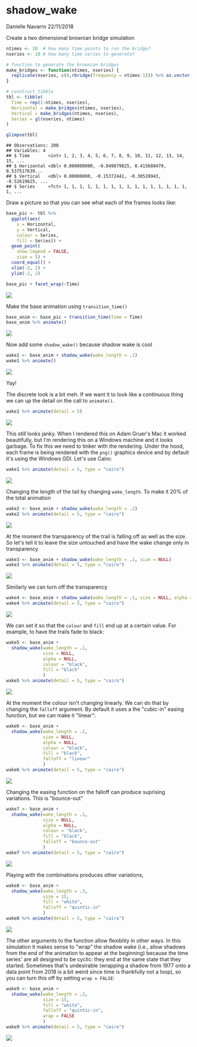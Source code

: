 shadow\_wake
================
Danielle Navarro
22/11/2018

Create a two dimensional brownian bridge simulation

``` r
ntimes <- 20  # how many time points to run the bridge?
nseries <- 10 # how many time series to generate?

# function to generate the brownian bridges
make_bridges <- function(ntimes, nseries) {
  replicate(nseries, c(0,rbridge(frequency = ntimes-1))) %>% as.vector()
}

# construct tibble
tbl <- tibble(
  Time = rep(1:ntimes, nseries),
  Horizontal = make_bridges(ntimes, nseries),
  Vertical = make_bridges(ntimes, nseries),
  Series = gl(nseries, ntimes)
)

glimpse(tbl)
```

    ## Observations: 200
    ## Variables: 4
    ## $ Time       <int> 1, 2, 3, 4, 5, 6, 7, 8, 9, 10, 11, 12, 13, 14, 15, ...
    ## $ Horizontal <dbl> 0.000000000, -0.049879825, 0.415680479, 0.537517639...
    ## $ Vertical   <dbl> 0.00000000, -0.15372441, -0.30528943, -0.52619625, ...
    ## $ Series     <fct> 1, 1, 1, 1, 1, 1, 1, 1, 1, 1, 1, 1, 1, 1, 1, 1, 1, ...

Draw a picture so that you can see what each of the frames looks like:

``` r
base_pic <- tbl %>%
  ggplot(aes(
    x = Horizontal, 
    y = Vertical, 
    colour = Series,
    fill = Series)) + 
  geom_point(
    show.legend = FALSE,
    size = 5) + 
  coord_equal() + 
  xlim(-2, 2) + 
  ylim(-2, 2)

base_pic + facet_wrap(~Time)
```

![](shadow_wake_files/figure-markdown_github/basepic-1.png)

Make the base animation using `transition_time()`

``` r
base_anim <- base_pic + transition_time(time = Time) 
base_anim %>% animate()
```

![](shadow_wake_files/figure-markdown_github/baseanim-1.gif)

Now add some `shadow_wake()` because shadow wake is cool

``` r
wake1 <- base_anim + shadow_wake(wake_length = .1)
wake1 %>% animate()
```

![](shadow_wake_files/figure-markdown_github/wake1-1.gif)

Yay!

The discrete look is a bit meh. If we want it to look like a continuous thing we can up the detail on the call to `animate()`.

``` r
wake1 %>% animate(detail = 5)
```

![](shadow_wake_files/figure-markdown_github/wake1_detail-1.gif)

This still looks janky. When I rendered this on Adam Gruer's Mac it worked beautifully, but I'm rendering this on a Windows machine and it looks garbage. To fix this we need to tinker with the rendering. Under the hood, each frame is being rendered with the `png()` graphics device and by default it's using the Windows GDI. Let's use Cairo:

``` r
wake1 %>% animate(detail = 5, type = "cairo")
```

![](shadow_wake_files/figure-markdown_github/wake1_cairo-1.gif)

Changing the length of the tail by changing `wake_length`. To make it 20% of the total animation

``` r
wake2 <- base_anim + shadow_wake(wake_length = .2)
wake2 %>% animate(detail = 5, type = "cairo")
```

![](shadow_wake_files/figure-markdown_github/wake2-1.gif)

At the moment the transparency of the trail is falling off as well as the size. So let's tell it to leave the size untouched and have the wake change only in transparency

``` r
wake3 <- base_anim + shadow_wake(wake_length = .1, size = NULL)
wake3 %>% animate(detail = 5, type = "cairo")
```

![](shadow_wake_files/figure-markdown_github/wake3-1.gif)

Similarly we can turn off the transparency

``` r
wake4 <- base_anim + shadow_wake(wake_length = .1, size = NULL, alpha = NULL)
wake4 %>% animate(detail = 5, type = "cairo")
```

![](shadow_wake_files/figure-markdown_github/wake4-1.gif)

We can set it so that the `colour` and `fill` end up at a certain value. For example, to have the trails fade to black:

``` r
wake5 <- base_anim + 
  shadow_wake(wake_length = .1, 
              size = NULL, 
              alpha = NULL,
              colour = "black",
              fill = "black"
              )
wake5 %>% animate(detail = 5, type = "cairo")
```

![](shadow_wake_files/figure-markdown_github/wake5-1.gif)

At the moment the colour isn't changing linearly. We can do that by changing the `falloff` argument. By default it uses a the "cubic-in" easing function, but we can make it "linear":

``` r
wake6 <- base_anim + 
  shadow_wake(wake_length = .1, 
              size = NULL, 
              alpha = NULL,
              colour = "black",
              fill = "black",
              falloff = "linear"
              )
wake6 %>% animate(detail = 5, type = "cairo")
```

![](shadow_wake_files/figure-markdown_github/wake6-1.gif)

Changing the easing function on the falloff can produce suprising variations. This is "bounce-out"

``` r
wake7 <- base_anim + 
  shadow_wake(wake_length = .1, 
              size = NULL, 
              alpha = NULL,
              colour = "black",
              fill = "black",
              falloff = "bounce-out"
              )
wake7 %>% animate(detail = 5, type = "cairo")
```

![](shadow_wake_files/figure-markdown_github/wake7-1.gif)

Playing with the combinations produces other variations,

``` r
wake8 <- base_anim + 
  shadow_wake(wake_length = .3, 
              size = 15, 
              fill = "white",
              falloff = "quintic-in"
              )
wake8 %>% animate(detail = 5, type = "cairo")
```

![](shadow_wake_files/figure-markdown_github/wake8-1.gif)

The other arguments to the function allow flexiblity in other ways. In this simulation it makes sense to "wrap" the shadow wake (i.e., allow shadows from the end of the animation to appear at the beginning) because the time series' are all designed to be cyclic: they end at the same state that they started. Sometimes that's undesirable (wrapping a shadow from 1977 onto a data point from 2018 is a bit weird since time is thankfully not a loop), so you can turn this off by setting `wrap = FALSE`:

``` r
wake9 <- base_anim + 
  shadow_wake(wake_length = .3, 
              size = 15, 
              fill = "white",
              falloff = "quintic-in",
              wrap = FALSE
              )
wake9 %>% animate(detail = 5, type = "cairo")
```

![](shadow_wake_files/figure-markdown_github/wake9-1.gif)
